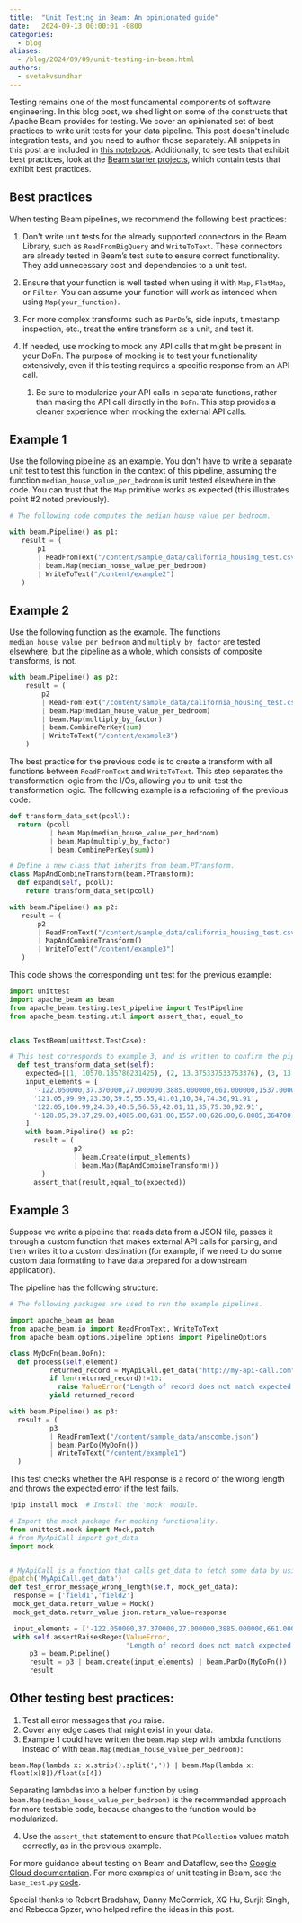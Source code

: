 ```yaml
---
title:  "Unit Testing in Beam: An opinionated guide"
date:   2024-09-13 00:00:01 -0800
categories:
  - blog
aliases:
  - /blog/2024/09/09/unit-testing-in-beam.html
authors:
  - svetakvsundhar
---
```

<!--
Licensed under the Apache License, Version 2.0 (the "License");
you may not use this file except in compliance with the License.
You may obtain a copy of the License at
http://www.apache.org/licenses/LICENSE-2.0
Unless required by applicable law or agreed to in writing, software
distributed under the License is distributed on an "AS IS" BASIS,
WITHOUT WARRANTIES OR CONDITIONS OF ANY KIND, either express or implied.
See the License for the specific language governing permissions and
limitations under the License.
-->

Testing remains one of the most fundamental components of software engineering. In this blog post, we shed light on some of the constructs that Apache Beam provides for testing.
We cover an opinionated set of best practices to write unit tests for your data pipeline. This post doesn't include integration tests, and you need to author those separately.
All snippets in this post are included in [this notebook](https://github.com/apache/beam/blob/master/examples/notebooks/blog/unittests_in_beam.ipynb). Additionally, to see tests that exhibit best practices, look at the [Beam starter projects](https://beam.apache.org/blog/beam-starter-projects/), which contain tests that exhibit best practices.

## Best practices

When testing Beam pipelines, we recommend the following best practices:

1) Don't write unit tests for the already supported connectors in the Beam Library, such as `ReadFromBigQuery` and `WriteToText`. These connectors are already tested in Beam’s test suite to ensure correct functionality. They add unnecessary cost and dependencies to a unit test.

2) Ensure that your function is well tested when using it with `Map`, `FlatMap`, or `Filter`. You can assume your function will work as intended when using `Map(your_function)`.
3) For more complex transforms such as `ParDo`’s, side inputs, timestamp inspection, etc., treat the entire transform as a unit, and test it.
4) If needed, use mocking to mock any API calls that might be present in your DoFn. The purpose of mocking is to test your functionality extensively, even if this testing requires a specific response from an API call.

   1) Be sure to modularize your API calls in separate functions, rather than making the API call directly in the `DoFn`. This step provides a cleaner experience when mocking the external API calls.


## Example 1

Use the following pipeline as an example. You don't have to write a separate unit test to test this function in the context of this pipeline, assuming the function `median_house_value_per_bedroom` is unit tested elsewhere in the code. You can trust that the `Map` primitive works as expected (this illustrates point #2 noted previously).

```python
# The following code computes the median house value per bedroom.

with beam.Pipeline() as p1:
   result = (
       p1
       | ReadFromText("/content/sample_data/california_housing_test.csv",skip_header_lines=1)
       | beam.Map(median_house_value_per_bedroom)
       | WriteToText("/content/example2")
   )
```

## Example 2

Use the following function as the example. The functions `median_house_value_per_bedroom` and `multiply_by_factor` are tested elsewhere, but the pipeline as a whole, which consists of composite transforms, is not.

```python
with beam.Pipeline() as p2:
    result = (
        p2
        | ReadFromText("/content/sample_data/california_housing_test.csv",skip_header_lines=1)
        | beam.Map(median_house_value_per_bedroom)
        | beam.Map(multiply_by_factor)
        | beam.CombinePerKey(sum)
        | WriteToText("/content/example3")
    )
```

The best practice for the previous code is to create a transform with all functions between `ReadFromText` and `WriteToText`. This step separates the transformation logic from the I/Os, allowing you to unit-test the transformation logic. The following example is a refactoring of the previous code:

```python
def transform_data_set(pcoll):
  return (pcoll
          | beam.Map(median_house_value_per_bedroom)
          | beam.Map(multiply_by_factor)
          | beam.CombinePerKey(sum))

# Define a new class that inherits from beam.PTransform.
class MapAndCombineTransform(beam.PTransform):
  def expand(self, pcoll):
    return transform_data_set(pcoll)

with beam.Pipeline() as p2:
   result = (
       p2
       | ReadFromText("/content/sample_data/california_housing_test.csv",skip_header_lines=1)
       | MapAndCombineTransform()
       | WriteToText("/content/example3")
   )
```

This code shows the corresponding unit test for the previous example:

```python
import unittest
import apache_beam as beam
from apache_beam.testing.test_pipeline import TestPipeline
from apache_beam.testing.util import assert_that, equal_to


class TestBeam(unittest.TestCase):

# This test corresponds to example 3, and is written to confirm the pipeline works as intended.
  def test_transform_data_set(self):
    expected=[(1, 10570.185786231425), (2, 13.375337533753376), (3, 13.315649867374006)]
    input_elements = [
      '-122.050000,37.370000,27.000000,3885.000000,661.000000,1537.000000,606.000000,6.608500,344700.000000',
      '121.05,99.99,23.30,39.5,55.55,41.01,10,34,74.30,91.91',
      '122.05,100.99,24.30,40.5,56.55,42.01,11,35,75.30,92.91',
      '-120.05,39.37,29.00,4085.00,681.00,1557.00,626.00,6.8085,364700.00'
    ]
    with beam.Pipeline() as p2:
      result = (
                p2
                | beam.Create(input_elements)
                | beam.Map(MapAndCombineTransform())
        )
      assert_that(result,equal_to(expected))
```

## Example 3

Suppose we write a pipeline that reads data from a JSON file, passes it through a custom function that makes external API calls for parsing, and then writes it to a custom destination (for example, if we need to do some custom data formatting to have data prepared for a downstream application).


The pipeline has the following structure:

```python
# The following packages are used to run the example pipelines.

import apache_beam as beam
from apache_beam.io import ReadFromText, WriteToText
from apache_beam.options.pipeline_options import PipelineOptions

class MyDoFn(beam.DoFn):
  def process(self,element):
          returned_record = MyApiCall.get_data("http://my-api-call.com")
          if len(returned_record)!=10:
            raise ValueError("Length of record does not match expected length")
          yield returned_record

with beam.Pipeline() as p3:
  result = (
          p3
          | ReadFromText("/content/sample_data/anscombe.json")
          | beam.ParDo(MyDoFn())
          | WriteToText("/content/example1")
  )
```

This test checks whether the API response is a record of the wrong length and throws the expected error if the test fails.

```python
!pip install mock  # Install the 'mock' module.
```
```python
# Import the mock package for mocking functionality.
from unittest.mock import Mock,patch
# from MyApiCall import get_data
import mock


# MyApiCall is a function that calls get_data to fetch some data by using an API call.
@patch('MyApiCall.get_data')
def test_error_message_wrong_length(self, mock_get_data):
 response = ['field1','field2']
 mock_get_data.return_value = Mock()
 mock_get_data.return_value.json.return_value=response

 input_elements = ['-122.050000,37.370000,27.000000,3885.000000,661.000000,1537.000000,606.000000,6.608500,344700.000000'] #input length 9
 with self.assertRaisesRegex(ValueError,
                             "Length of record does not match expected length'"):
     p3 = beam.Pipeline()
     result = p3 | beam.create(input_elements) | beam.ParDo(MyDoFn())
     result
```

## Other testing best practices:

1) Test all error messages that you raise.
2) Cover any edge cases that might exist in your data.
3) Example 1 could have written the `beam.Map` step with lambda functions instead of with `beam.Map(median_house_value_per_bedroom)`:

```
beam.Map(lambda x: x.strip().split(',')) | beam.Map(lambda x: float(x[8])/float(x[4])
```

Separating lambdas into a helper function by using `beam.Map(median_house_value_per_bedroom)` is the recommended approach for more testable code, because changes to the function would be modularized.

4) Use the `assert_that` statement to ensure that `PCollection` values match correctly, as in the previous example.

For more guidance about testing on Beam and Dataflow, see the [Google Cloud documentation](https://cloud.google.com/dataflow/docs/guides/develop-and-test-pipelines). For more examples of unit testing in Beam, see the `base_test.py` [code](https://github.com/apache/beam/blob/736cf50430b375d32093e793e1556567557614e9/sdks/python/apache_beam/ml/inference/base_test.py#L262).

Special thanks to Robert Bradshaw, Danny McCormick, XQ Hu, Surjit Singh, and Rebecca Spzer, who helped refine the ideas in this post.

